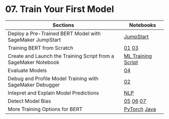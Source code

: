 # 07. Train Your First Model

| Sections | Notebooks |
|---	|---	|
| Deploy a Pre-Trained BERT Model with SageMaker JumpStart |  [JumpStart](07_train/jumpstart)	|
| Training BERT	from Scratch |  [01](07_train/01_Train_Reviews_BERT_Transformers_TensorFlow_AdHoc.ipynb) [03](07_train/03_Convert_BERT_Transformers_TensorFlow_To_PyTorch.ipynb)	|
| Create and Launch the Training Script from a SageMaker Notebook | [ML Training Script](07_train/ml-containers) |
| Evaluate Models |  [04](07_train/04_Evaluate_Model_Metrics.ipynb) 	|
| Debug and Profile Model Training with SageMaker Debugger |  [02](07_train/02_Train_Reviews_BERT_Transformers_TensorFlow_ScriptMode.ipynb)	|
| Intepret and Explain Model Predictions 	| [NLP](07_train/allennlp)	|
| Detect Model Bias |  [05](07_train/05_Detect_Model_Bias_Adhoc.ipynb) [06](07_train/06_Detect_Model_Bias_Clarify.ipynb) [07](07_train/07_Explain_Model_SHAP_Clarify.ipynb)	|
| More Training Options for BERT	| [PyTorch](07_train/pytorch) [Java](07_train/java-bert)|
